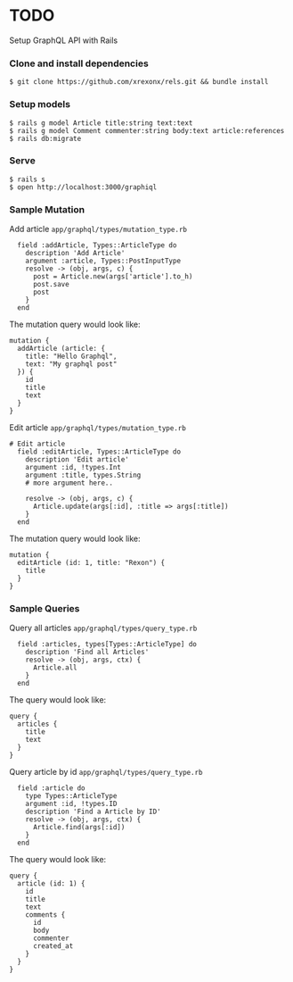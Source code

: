 # TODO
Setup GraphQL API with Rails

### Clone and install dependencies
```
$ git clone https://github.com/xrexonx/rels.git && bundle install
```
### Setup models
```
$ rails g model Article title:string text:text
$ rails g model Comment commenter:string body:text article:references
$ rails db:migrate
```

### Serve
```
$ rails s
$ open http://localhost:3000/graphiql
```

### Sample Mutation
Add article `app/graphql/types/mutation_type.rb`
```
  field :addArticle, Types::ArticleType do
    description 'Add Article'
    argument :article, Types::PostInputType
    resolve -> (obj, args, c) {
      post = Article.new(args['article'].to_h)
      post.save
      post
    }
  end
```
The mutation query would look like:
```
mutation {
  addArticle (article: {
    title: "Hello Graphql",
    text: "My graphql post"
  }) {
    id
    title
    text
  }
}
```

Edit article `app/graphql/types/mutation_type.rb`
```
# Edit article
  field :editArticle, Types::ArticleType do
    description 'Edit article'
    argument :id, !types.Int
    argument :title, types.String
    # more argument here..

    resolve -> (obj, args, c) {
      Article.update(args[:id], :title => args[:title])
    }
  end
```
The mutation query would look like:
```
mutation {
  editArticle (id: 1, title: "Rexon") {
    title
  }
}
```

### Sample Queries
Query all articles `app/graphql/types/query_type.rb`
```
  field :articles, types[Types::ArticleType] do
    description 'Find all Articles'
    resolve -> (obj, args, ctx) {
      Article.all
    }
  end
```
The query would look like:
```
query {
  articles {
    title
    text
  }
}
```

Query article by id `app/graphql/types/query_type.rb`
```
  field :article do
    type Types::ArticleType
    argument :id, !types.ID
    description 'Find a Article by ID'
    resolve -> (obj, args, ctx) {
      Article.find(args[:id])
    }
  end
```
The query would look like:
```
query {
  article (id: 1) {
    id
    title
    text
    comments {
      id
      body
      commenter
      created_at
    }
  }
}
```